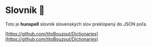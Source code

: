 # Slovník 📕

Toto je **hunspell** slovník slovenských slov preklopený do JSON poľa.

[https://github.com/titoBouzout/Dictionaries](https://github.com/titoBouzout/Dictionaries)
